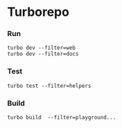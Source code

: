 # Turborepo

### Run
```shell
turbo dev --filter=web
turbo dev --filter=docs
```
### Test
```shell
turbo test --filter=helpers
```

### Build
```shell
turbo build  --filter=playground...
```

